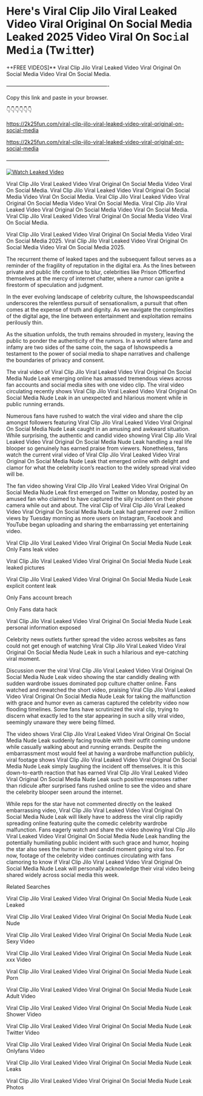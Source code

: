 # Here's Viral Clip Jilo Viral Leaked Video Viral Original On Social Media Leaked 2025 Video Viral On Soc𝚒al Med𝚒a (Tw𝚒tter)

++FREE VIDEOS]** Viral Clip Jilo Viral Leaked Video Viral Original On Social Media Video Viral On Social Media.

———————————————————-

Copy this link and paste in your browser.

👇👇👇👇👇👇

https://2k25fun.com/viral-clip-jilo-viral-leaked-video-viral-original-on-social-media

https://2k25fun.com/viral-clip-jilo-viral-leaked-video-viral-original-on-social-media

———————————————————-

[![Watch Leaked Video](https://miro.medium.com/v2/resize:fit:828/format:webp/1*cilzJN44JGOrTw9NJCrNHA.gif "Watch Leaked Video")](https://2k25fun.com/viral-clip-jilo-viral-leaked-video-viral-original-on-social-media)

Viral Clip Jilo Viral Leaked Video Viral Original On Social Media Video Viral On Social Media. Viral Clip Jilo Viral Leaked Video Viral Original On Social Media Video Viral On Social Media. Viral Clip Jilo Viral Leaked Video Viral Original On Social Media Video Viral On Social Media. Viral Clip Jilo Viral Leaked Video Viral Original On Social Media Video Viral On Social Media. Viral Clip Jilo Viral Leaked Video Viral Original On Social Media Video Viral On Social Media.

Viral Clip Jilo Viral Leaked Video Viral Original On Social Media Video Viral On Social Media 2025. Viral Clip Jilo Viral Leaked Video Viral Original On Social Media Video Viral On Social Media 2025.

The recurrent theme of leaked tapes and the subsequent fallout serves as a reminder of the fragility of reputation in the digital era. As the lines between private and public life continue to blur, celebrities like Prison Officerfind themselves at the mercy of internet chatter, where a rumor can ignite a firestorm of speculation and judgment.

In the ever evolving landscape of celebrity culture, the Ishowspeedscandal underscores the relentless pursuit of sensationalism, a pursuit that often comes at the expense of truth and dignity. As we navigate the complexities of the digital age, the line between entertainment and exploitation remains perilously thin.

As the situation unfolds, the truth remains shrouded in mystery, leaving the public to ponder the authenticity of the rumors. In a world where fame and infamy are two sides of the same coin, the saga of Ishowspeedis a testament to the power of social media to shape narratives and challenge the boundaries of privacy and consent.

The viral video of Viral Clip Jilo Viral Leaked Video Viral Original On Social Media Nude Leak emerging online has amassed tremendous views across fan accounts and social media sites with one video clip. The viral video circulating recently shows Viral Clip Jilo Viral Leaked Video Viral Original On Social Media Nude Leak in an unexpected and hilarious moment while in public running errands.

Numerous fans have rushed to watch the viral video and share the clip amongst followers featuring Viral Clip Jilo Viral Leaked Video Viral Original On Social Media Nude Leak caught in an amusing and awkward situation. While surprising, the authentic and candid video showing Viral Clip Jilo Viral Leaked Video Viral Original On Social Media Nude Leak handling a real life blooper so genuinely has earned praise from viewers. Nonetheless, fans watch the current viral video of Viral Clip Jilo Viral Leaked Video Viral Original On Social Media Nude Leak that emerged online with delight and clamor for what the celebrity icon’s reaction to the widely spread viral video will be.

The fan video showing Viral Clip Jilo Viral Leaked Video Viral Original On Social Media Nude Leak first emerged on Twitter on Monday, posted by an amused fan who claimed to have captured the silly incident on their phone camera while out and about. The viral Clip of Viral Clip Jilo Viral Leaked Video Viral Original On Social Media Nude Leak had garnered over 2 million views by Tuesday morning as more users on Instagram, Facebook and YouTube began uploading and sharing the embarrassing yet entertaining video.

Viral Clip Jilo Viral Leaked Video Viral Original On Social Media Nude Leak Only Fans leak video

Viral Clip Jilo Viral Leaked Video Viral Original On Social Media Nude Leak leaked pictures

Viral Clip Jilo Viral Leaked Video Viral Original On Social Media Nude Leak explicit content leak

Only Fans account breach

Only Fans data hack

Viral Clip Jilo Viral Leaked Video Viral Original On Social Media Nude Leak personal information exposed

Celebrity news outlets further spread the video across websites as fans could not get enough of watching Viral Clip Jilo Viral Leaked Video Viral Original On Social Media Nude Leak in such a hilarious and eye-catching viral moment.

Discussion over the viral Viral Clip Jilo Viral Leaked Video Viral Original On Social Media Nude Leak video showing the star candidly dealing with sudden wardrobe issues dominated pop culture chatter online. Fans watched and rewatched the short video, praising Viral Clip Jilo Viral Leaked Video Viral Original On Social Media Nude Leak for taking the malfunction with grace and humor even as cameras captured the celebrity video now flooding timelines. Some fans have scrutinized the viral clip, trying to discern what exactly led to the star appearing in such a silly viral video, seemingly unaware they were being filmed.

The video shows Viral Clip Jilo Viral Leaked Video Viral Original On Social Media Nude Leak suddenly facing trouble with their outfit coming undone while casually walking about and running errands. Despite the embarrassment most would feel at having a wardrobe malfunction publicly, viral footage shows Viral Clip Jilo Viral Leaked Video Viral Original On Social Media Nude Leak simply laughing the incident off themselves. It is this down-to-earth reaction that has earned Viral Clip Jilo Viral Leaked Video Viral Original On Social Media Nude Leak such positive responses rather than ridicule after surprised fans rushed online to see the video and share the celebrity blooper seen around the internet.

While reps for the star have not commented directly on the leaked embarrassing video, Viral Clip Jilo Viral Leaked Video Viral Original On Social Media Nude Leak will likely have to address the viral clip rapidly spreading online featuring quite the comedic celebrity wardrobe malfunction. Fans eagerly watch and share the video showing Viral Clip Jilo Viral Leaked Video Viral Original On Social Media Nude Leak handling the potentially humiliating public incident with such grace and humor, hoping the star also sees the humor in their candid moment going viral too. For now, footage of the celebrity video continues circulating with fans clamoring to know if Viral Clip Jilo Viral Leaked Video Viral Original On Social Media Nude Leak will personally acknowledge their viral video being shared widely across social media this week.

Related Searches

Viral Clip Jilo Viral Leaked Video Viral Original On Social Media Nude Leak Leaked

Viral Clip Jilo Viral Leaked Video Viral Original On Social Media Nude Leak Nude

Viral Clip Jilo Viral Leaked Video Viral Original On Social Media Nude Leak Sexy Video

Viral Clip Jilo Viral Leaked Video Viral Original On Social Media Nude Leak xxx Video

Viral Clip Jilo Viral Leaked Video Viral Original On Social Media Nude Leak Porn

Viral Clip Jilo Viral Leaked Video Viral Original On Social Media Nude Leak Adult Video

Viral Clip Jilo Viral Leaked Video Viral Original On Social Media Nude Leak Shower Video

Viral Clip Jilo Viral Leaked Video Viral Original On Social Media Nude Leak Twitter Video

Viral Clip Jilo Viral Leaked Video Viral Original On Social Media Nude Leak Onlyfans Video

Viral Clip Jilo Viral Leaked Video Viral Original On Social Media Nude Leak Leaks

Viral Clip Jilo Viral Leaked Video Viral Original On Social Media Nude Leak Photos